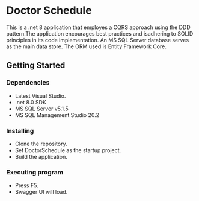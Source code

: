 # Doctor Schedule

This is a .net 8 application that employes a CQRS approach using the DDD pattern.The application encourages best practices and  isadhering to SOLID principles in its code implementation. An MS SQL Server database serves as the main data store. The ORM used is Entity Framework Core.

## Getting Started

### Dependencies

* Latest Visual Studio.
* .net 8.0 SDK
* MS SQL Server v5.1.5
* MS SQL Management Studio 20.2

### Installing

* Clone the repository.
* Set DoctorSchedule as the startup project.
* Build the application.

### Executing program

* Press F5.
* Swagger UI will load.
